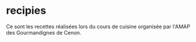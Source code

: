 # recipies

Ce sont les recettes réalisées lors du cours de cuisine organisée par l'AMAP des Gourmandignes de Cenon.
